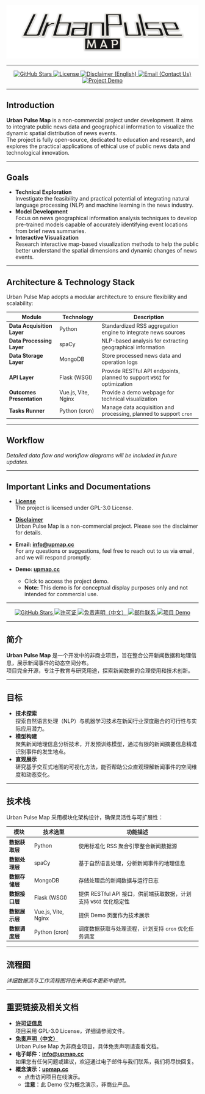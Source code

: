 <!-- 项目 Logo / Project Logo -->
<p align="center">
  <picture>
    <source srcset="./assets/img/UPMap_logo_reverse.svg" media="(prefers-color-scheme: dark)">
    <source srcset="./assets/img/UPMap_logo_main.svg" media="(prefers-color-scheme: light)">
    <img src="./assets/img/UPMap_logo_lt_black.png" alt="Urban Pulse Map Logo Lt Black">
  </picture>
</p>

---

<p align="center">
  <a href="https://github.com/0xliu1shou/UrbanPulseMap_Source" target="_blank">
    <img src="https://img.shields.io/github/stars/0xliu1shou/UrbanPulseMap_Source?style=for-the-badge" alt="GitHub Stars">
  </a>
  <a href="./LICENSE" target="_blank">
    <img src="https://img.shields.io/github/license/0xliu1shou/UrbanPulseMap_Source?style=for-the-badge" alt="License">
  </a>
  <a href="./assets/docs/Disclaimer_en.md" target="_blank">
    <img src="https://img.shields.io/badge/Disclaimer-English-orange?style=for-the-badge" alt="Disclaimer (English)">
  </a>
  <a href="mailto:info@upmap.cc">
    <img src="https://img.shields.io/badge/Email-Contact%20Us-blue?style=for-the-badge" alt="Email (Contact Us)">
  </a>
  <a href="https://upmap.cc" target="_blank">
    <img src="https://img.shields.io/badge/Demo-Upmap.cc-purple?style=for-the-badge" alt="Project Demo">
  </a>
</p>

---

## Introduction
**Urban Pulse Map** is a non-commercial project under development. It aims to integrate public news data and geographical information to visualize the dynamic spatial distribution of news events.  
The project is fully open-source, dedicated to education and research, and explores the practical applications of ethical use of public news data and technological innovation.

---

## Goals
- **Technical Exploration**  
  Investigate the feasibility and practical potential of integrating natural language processing (NLP) and machine learning in the news industry.
- **Model Development**  
  Focus on news geographical information analysis techniques to develop pre-trained models capable of accurately identifying event locations from brief news summaries.
- **Interactive Visualization**  
  Research interactive map-based visualization methods to help the public better understand the spatial dimensions and dynamic changes of news events.

---

## Architecture & Technology Stack
Urban Pulse Map adopts a modular architecture to ensure flexibility and scalability:

| Module                    | Technology            | Description                                                               |
|---------------------------|-----------------------|---------------------------------------------------------------------------|
| **Data Acquisition Layer**| Python                | Standardized RSS aggregation engine to integrate news sources             |
| **Data Processing Layer** | spaCy                 | NLP-based analysis for extracting geographical information                |
| **Data Storage Layer**    | MongoDB               | Store processed news data and operation logs                              |
| **API Layer**             | Flask (WSGI)          | Provide RESTful API endpoints, planned to support `WSGI` for optimization |
| **Outcomes Presentation** | Vue.js, Vite, Nginx   | Provide a demo webpage for technical visualization                        |
| **Tasks Runner**          | Python (cron)         | Manage data acquisition and processing, planned to support `cron`         |

---

## Workflow
_Detailed data flow and workflow diagrams will be included in future updates._

---

## Important Links and Documentations
- **[License](./LICENSE)**  
  The project is licensed under GPL-3.0 License.  

- **[Disclaimer](./assets/docs/Disclaimer_en.md)**  
  Urban Pulse Map is a non-commercial project. Please see the disclaimer for details.  

- **Email: [info@upmap.cc](mailto:info@upmap.cc)**  
  For any questions or suggestions, feel free to reach out to us via email, and we will respond promptly.
  
- **Demo: [upmap.cc](https://upmap.cc)**
  - Click to access the project demo.
  - **Note:** This demo is for conceptual display purposes only and not intended for commercial use.
---

<p align="center">
  <a href="https://github.com/0xliu1shou/UrbanPulseMap_Source" target="_blank">
    <img src="https://img.shields.io/github/stars/0xliu1shou/UrbanPulseMap_Source?style=for-the-badge" alt="GitHub Stars">
  </a>
  <a href="./LICENSE" target="_blank">
    <img src="https://img.shields.io/github/license/0xliu1shou/UrbanPulseMap_Source?style=for-the-badge" alt="许可证">
  </a>
  <a href="./assets/docs/Disclaimer_cn.md" target="_blank">
    <img src="https://img.shields.io/badge/免责声明-中文-orange?style=for-the-badge" alt="免责声明（中文）">
  </a>
  <a href="mailto:info@upmap.cc">
    <img src="https://img.shields.io/badge/Email-联系我们-blue?style=for-the-badge" alt="邮件联系">
  </a>
  <a href="https://upmap.cc" target="_blank">
    <img src="https://img.shields.io/badge/Demo-Upmap.cc-purple?style=for-the-badge" alt="项目 Demo">
  </a>
</p>

---

## 简介
**Urban Pulse Map** 是一个开发中的非商业项目，旨在整合公开新闻数据和地理信息，展示新闻事件的动态空间分布。  
项目完全开源，专注于教育与研究用途，探索新闻数据的合理使用和技术创新。

---

## 目标
- **技术探索**  
  探索自然语言处理（NLP）与机器学习技术在新闻行业深度融合的可行性与实际应用潜力。
- **模型构建**  
  聚焦新闻地理信息分析技术，开发预训练模型，通过有限的新闻摘要信息精准识别事件的发生地点。
- **直观展示**  
  研究基于交互式地图的可视化方法，能否帮助公众直观理解新闻事件的空间维度和动态变化。

---

## 技术栈
Urban Pulse Map 采用模块化架构设计，确保灵活性与可扩展性：

| 模块               | 技术选型               | 功能描述                                                    |
|-------------------|-----------------------|------------------------------------------------------------|
| **数据获取层**      | Python                | 使用标准化 RSS 聚合引擎整合新闻数据源                           |
| **数据处理层**      | spaCy                 | 基于自然语言处理，分析新闻事件的地理信息                         |
| **数据存储层**      | MongoDB               | 存储处理后的新闻数据与运行日志                                 |
| **数据接口层**      | Flask (WSGI)          | 提供 RESTful API 接口，供前端获取数据，计划支持 `WSGI` 优化稳定性 |
| **数据展示层**      | Vue.js, Vite, Nginx   | 提供 Demo 页面作为技术展示                                    |
| **数据调度层**      | Python (cron)         | 调度数据获取与处理流程，计划支持 `cron` 优化任务调度              |

---

## 流程图
_详细数据流与工作流程图将在未来版本更新中提供。_

---

## 重要链接及相关文档
- **[许可证信息](./LICENSE)**  
  项目采用 GPL-3.0 License，详细请参阅文件。
- **[免责声明（中文）](./assets/docs/Disclaimer_cn.md)**  
  Urban Pulse Map 为非商业项目，具体免责声明请查看文档。
- **电子邮件：[info@upmap.cc](mailto:info@upmap.cc)**  
  如果您有任何问题或建议，欢迎通过电子邮件与我们联系，我们将尽快回复。
- **概念演示：[upmap.cc](https://upmap.cc)**
  - 点击访问项目在线演示。
  - **注意**：此 Demo 仅为概念演示，非商业产品。
